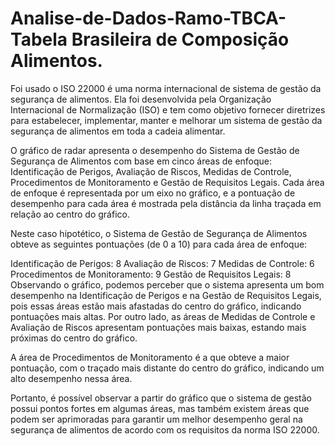 # Analise-de-Dados-Ramo-TBCA-Tabela Brasileira de Composição Alimentos.
Foi usado o ISO 22000 é uma norma internacional de sistema de gestão da segurança de alimentos. Ela foi desenvolvida pela Organização Internacional de Normalização (ISO) e tem como objetivo fornecer diretrizes para estabelecer, implementar, manter e melhorar um sistema de gestão da segurança de alimentos em toda a cadeia alimentar.



O gráfico de radar apresenta o desempenho do Sistema de Gestão de Segurança de Alimentos com base em cinco áreas de enfoque: Identificação de Perigos, Avaliação de Riscos, Medidas de Controle, Procedimentos de Monitoramento e Gestão de Requisitos Legais. Cada área de enfoque é representada por um eixo no gráfico, e a pontuação de desempenho para cada área é mostrada pela distância da linha traçada em relação ao centro do gráfico.

Neste caso hipotético, o Sistema de Gestão de Segurança de Alimentos obteve as seguintes pontuações (de 0 a 10) para cada área de enfoque:

Identificação de Perigos: 8
Avaliação de Riscos: 7
Medidas de Controle: 6
Procedimentos de Monitoramento: 9
Gestão de Requisitos Legais: 8
Observando o gráfico, podemos perceber que o sistema apresenta um bom desempenho na Identificação de Perigos e na Gestão de Requisitos Legais, pois essas áreas estão mais afastadas do centro do gráfico, indicando pontuações mais altas. Por outro lado, as áreas de Medidas de Controle e Avaliação de Riscos apresentam pontuações mais baixas, estando mais próximas do centro do gráfico.

A área de Procedimentos de Monitoramento é a que obteve a maior pontuação, com o traçado mais distante do centro do gráfico, indicando um alto desempenho nessa área.


Portanto, é possível observar a partir do gráfico que o sistema de gestão possui pontos fortes em algumas áreas, mas também existem áreas que podem ser aprimoradas para garantir um melhor desempenho geral na segurança de alimentos de acordo com os requisitos da norma ISO 22000.
